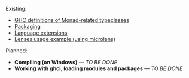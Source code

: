 Existing:
* [GHC definitions of Monad-related typeclasses](https://github.com/rmnavr/hs_study/blob/main/chsheet/monad_tc_defs.hs)
* [Packaging](https://github.com/rmnavr/hs_study/blob/main/chsheet/packaging.md)
* [Language extensions](https://github.com/rmnavr/hs_study/blob/main/chsheet/lang_extensions.hs)
* [Lenses usage example (using microlens)](https://github.com/rmnavr/hs_study/blob/main/chsheet/microlens_ch.hs)

Planned:
* **Compiling (on Windows)** — *TO BE DONE*
* **Working with ghci, loading modules and packages** — *TO BE DONE*

